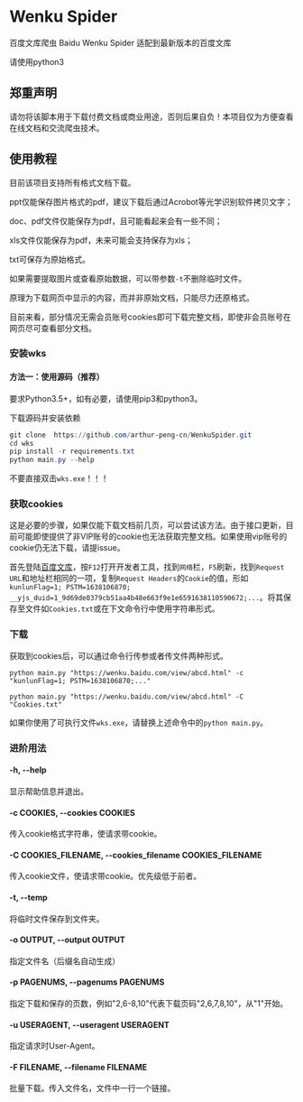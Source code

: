 # Wenku Spider

百度文库爬虫  Baidu Wenku Spider 适配到最新版本的百度文库

请使用python3

## 郑重声明

请勿将该脚本用于下载付费文档或商业用途，否则后果自负！本项目仅为方便查看在线文档和交流爬虫技术。


## 使用教程

目前该项目支持所有格式文档下载。

ppt仅能保存图片格式的pdf，建议下载后通过Acrobot等光学识别软件拷贝文字；

doc、pdf文件仅能保存为pdf，且可能看起来会有一些不同；

xls文件仅能保存为pdf，未来可能会支持保存为xls；

txt可保存为原始格式。

如果需要提取图片或查看原始数据，可以带参数`-t`不删除临时文件。

原理为下载网页中显示的内容，而并非原始文档，只能尽力还原格式。

目前来看，部分情况无需会员账号cookies即可下载完整文档，即使非会员账号在网页尽可查看部分文档。

### 安装wks

#### 方法一：使用源码（推荐）

要求Python3.5+，如有必要，请使用pip3和python3。

下载源码并安装依赖

```powershell
git clone  https://github.com/arthur-peng-cn/WenkuSpider.git
cd wks
pip install -r requirements.txt
python main.py --help
```

不要直接双击`wks.exe`！！！

### 获取cookies

这是必要的步骤，如果仅能下载文档前几页，可以尝试该方法。由于接口更新，目前可能即使提供了非VIP账号的cookie也无法获取完整文档。如果使用vip账号的cookie仍无法下载，请提issue。

首先登陆[百度文库](https://wenku.baidu.com/)，按`F12`打开开发者工具，找到`网络`栏，`F5`刷新，找到`Request URL`和地址栏相同的一项，复制`Request Headers`的`Cookie`的值，形如`kunlunFlag=1; PSTM=1638106870; __yjs_duid=1_9d69de0379cb51aa4b48e663f9e1e6591638110590672;...`。将其保存至文件如`Cookies.txt`或在下文命令行中使用字符串形式。

### 下载

获取到cookies后，可以通过命令行传参或者传文件两种形式。

`python main.py "https://wenku.baidu.com/view/abcd.html" -c "kunlunFlag=1; PSTM=1638106870;..."`

`python main.py "https://wenku.baidu.com/view/abcd.html" -C "Cookies.txt"`

如果你使用了可执行文件`wks.exe`，请替换上述命令中的`python main.py`。

### 进阶用法

#### -h, --help

显示帮助信息并退出。

#### -c COOKIES, --cookies COOKIES

传入cookie格式字符串，使请求带cookie。

#### -C COOKIES_FILENAME, --cookies_filename COOKIES_FILENAME

传入cookie文件，使请求带cookie。优先级低于前者。

#### -t, --temp

将临时文件保存到文件夹。

#### -o OUTPUT, --output OUTPUT

指定文件名（后缀名自动生成）

#### -p PAGENUMS, --pagenums PAGENUMS

指定下载和保存的页数，例如"2,6-8,10"代表下载页码"2,6,7,8,10"，从"1"开始。

#### -u USERAGENT, --useragent USERAGENT

指定请求时User-Agent。

#### -F FILENAME, --filename FILENAME

批量下载。传入文件名，文件中一行一个链接。
